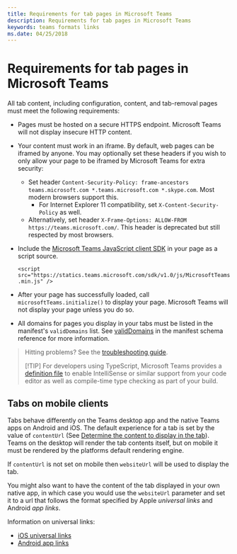 ```yaml
---
title: Requirements for tab pages in Microsoft Teams
description: Requirements for tab pages in Microsoft Teams
keywords: teams formats links
ms.date: 04/25/2018
---
```

# Requirements for tab pages in Microsoft Teams

All tab content, including configuration, content, and tab-removal pages must meet the following requirements:

* Pages must be hosted on a secure HTTPS endpoint. Microsoft Teams will not display insecure HTTP content.
* Your content must work in an iframe. By default, web pages can be iframed by anyone. You may optionally set these headers if you wish to only allow your page to be iframed by Microsoft Teams for extra security:
  * Set header `Content-Security-Policy: frame-ancestors teams.microsoft.com *.teams.microsoft.com *.skype.com`. Most modern browsers support this.
    * For Internet Explorer 11 compatibility, set `X-Content-Security-Policy` as well.
  * Alternatively, set header `X-Frame-Options: ALLOW-FROM https://teams.microsoft.com/`. This header is deprecated but still respected by most browsers.
* Include the [Microsoft Teams JavaScript client SDK](/javascript/api/overview/msteams-client) in your page as a script source.

  `<script src="https://statics.teams.microsoft.com/sdk/v1.0/js/MicrosoftTeams.min.js" />`

* After your page has successfully loaded, call `microsoftTeams.initialize()` to display your page. Microsoft Teams will not display your page unless you do so.
* All domains for pages you display in your tabs must be listed in the manifest's `validDomains` list. See [validDomains](~/resources/schema/manifest-schema#validdomains) in the manifest schema reference for more information.

> Hitting problems? See the [troubleshooting guide](~/troubleshoot/troubleshoot).
>
> [!TIP]
> For developers using TypeScript, Microsoft Teams provides a [definition file](https://statics.teams.microsoft.com/sdk/v1.0/types/MicrosoftTeams.d.ts) to enable IntelliSense or similar support from your code editor as well as compile-time type checking as part of your build.

## Tabs on mobile clients

Tabs behave differently on the Teams desktop app and the native Teams apps on Android and iOS. The default experience for a tab is set by the value of `contentUrl` (See [Determine the content to display in the tab](~/concepts/tabs/tabs-configuration#determine-the-content-to-display-in-the-tab)). Teams on the desktop will render the tab contents itself, but on mobile it must be rendered by the platforms default rendering engine.

If `contentUrl` is not set on mobile then `websiteUrl` will be used to display the tab.

You might also want to have the content of the tab displayed in your own native app, in which case you would use the  `websiteUrl` parameter and set it to a url that follows the format specified by Apple *universal links* and Android *app links*.

Information on universal links:

* [iOS universal links](https://developer.apple.com/ios/universal-links/)
* [Android app links](https://developer.android.com/training/app-links/index.html)
